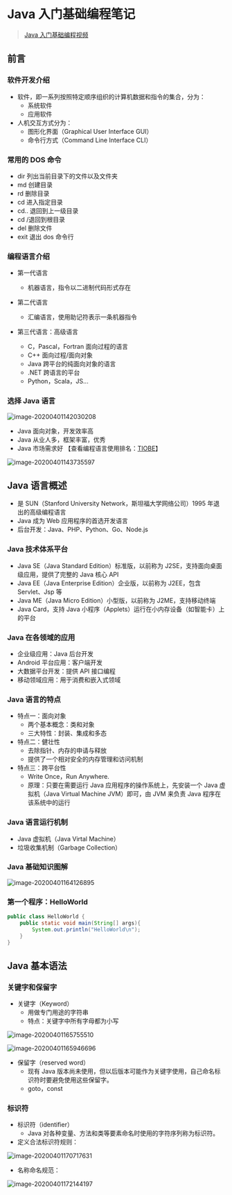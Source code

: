 # Java 入门基础编程笔记

> [Java 入门基础编程视频](https://www.bilibili.com/video/BV1zE41197bw)

## 前言

### 软件开发介绍

* 软件，即一系列按照特定顺序组织的计算机数据和指令的集合，分为：
  * 系统软件
  * 应用软件
* 人机交互方式分为：
  * 图形化界面（Graphical User Interface GUI）
  * 命令行方式（Command Line Interface CLI）

### 常用的 DOS 命令

* dir 列出当前目录下的文件以及文件夹
* md 创建目录
* rd 删除目录
* cd 进入指定目录
* cd.. 退回到上一级目录
* cd /退回到根目录
* del 删除文件
* exit 退出 dos 命令行

### 编程语言介绍

* 第一代语言
  * 机器语言，指令以二进制代码形式存在
* 第二代语言
  * 汇编语言，使用助记符表示一条机器指令

* 第三代语言：高级语言
  * C，Pascal，Fortran 面向过程的语言
  * C++ 面向过程/面向对象
  * Java 跨平台的纯面向对象的语言
  * .NET 跨语言的平台
  * Python，Scala，JS...

### 选择 Java 语言

![image-20200401142030208](../../images/image-20200401142030208.png)

* Java 面向对象，开发效率高
* Java 从业人多，框架丰富，优秀
* Java 市场需求好 【查看编程语言使用排名：[TIOBE](https://www.tiobe.com/tiobe-index//)】

![image-20200401143735597](../../images/image-20200401143735597.png)

## Java 语言概述

* 是 SUN（Stanford University Network，斯坦福大学网络公司）1995 年退出的高级编程语言
* Java 成为 Web 应用程序的首选开发语言
* 后台开发：Java、PHP、Python、Go、Node.js

### Java 技术体系平台

* Java SE（Java Standard Edition）标准版，以前称为 J2SE，支持面向桌面级应用，提供了完整的 Java 核心 API
* Java EE（Java Enterprise Edition）企业版，以前称为 J2EE，包含 Servlet、Jsp 等
* Java ME（Java Micro Edition）小型版，以前称为 J2ME，支持移动终端
* Java Card，支持 Java 小程序（Applets）运行在小内存设备（如智能卡）上的平台

### Java 在各领域的应用

* 企业级应用：Java 后台开发
* Android 平台应用：客户端开发
* 大数据平台开发：提供 API 接口编程
* 移动领域应用：用于消费和嵌入式领域

### Java 语言的特点

* 特点一：面向对象
  * 两个基本概念：类和对象
  * 三大特性：封装、集成和多态
* 特点二：健壮性
  * 去除指针、内存的申请与释放
  * 提供了一个相对安全的内存管理和访问机制
* 特点三：跨平台性
  * Write Once，Run Anywhere.
  * 原理：只要在需要运行 Java 应用程序的操作系统上，先安装一个 Java 虚拟机（Java Virtual Machine JVM）即可，由 JVM 来负责 Java 程序在该系统中的运行

### Java 语言运行机制

* Java 虚拟机（Java Virtal Machine）
* 垃圾收集机制（Garbage Collection）

### Java 基础知识图解

![image-20200401164126895](../../images/image-20200401164126895.png)



### 第一个程序：HelloWorld

```java
public class HelloWorld {  
    public static void main(String[] args){
        System.out.println("HelloWorld\n");
    }
}
```

## Java 基本语法

### 关键字和保留字

* 关键字（Keyword）
  * 用做专门用途的字符串
  * 特点：关键字中所有字母都为小写

![image-20200401165755510](../../images\image-20200401165755510.png)

![image-20200401165946696](../../images/image-20200401165946696.png)

* 保留字（reserved word）
  * 现有 Java 版本尚未使用，但以后版本可能作为关键字使用，自己命名标识符时要避免使用这些保留字。
  * goto，const

### 标识符

* 标识符（identifier）
  * Java 对各种变量、方法和类等要素命名时使用的字符序列称为标识符。
* 定义合法标识符规则：

![image-20200401170717631](../../images/image-20200401170717631.png)

* 名称命名规范：

![image-20200401172144197](../../images/image-20200401172144197.png)




